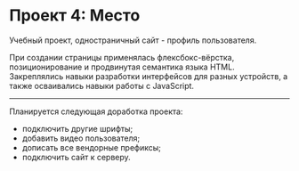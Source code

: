 # Проект 4: Место

Учебный проект, одностраничный сайт - профиль пользователя.



При создании страницы применялась флексбокс-вёрстка, позиционирование и продвинутая семантика языка HTML. Закреплялись навыки разработки интерфейсов для разных устройств, а также осваивались навыки работы с JavaScript.

------
Планируется следующая доработка проекта:

* подключить другие шрифты;
* добавить видео пользователя;
* дописать все вендорные префиксы;
* подключить сайт к серверу.
